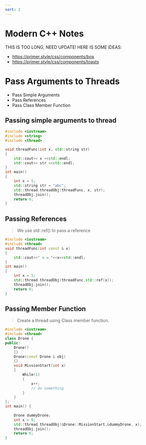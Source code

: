 ```yaml
---
sort: 2
---
```


# Modern C++ Notes

THIS IS TOO LONG, NEED UPDATE! HERE IS SOME IDEAS:

- https://primer.style/css/components/box
- https://primer.style/css/components/toasts

# Pass Arguments to Threads

- Pass Simple Arguments
- Pass References
- Pass Class Member Function

## Passing simple arguments to thread

```cpp
#include <iostream>
#include <string>
#include <thread>

void threadFunc(int x, std::string str)
{
    std::cout<< x <<std::endl;
    std::cout<< str <<std::endl;
}
int main()  
{
    int x = 5;
    std::string str = "abc";
    std::thread threadObj(threadFunc, x, str);
    threadObj.join();
    return 0;
}
```

## Passing References

> We use std::ref() to pass a reference

```cpp
#include <iostream>
#include <thread>
void threadFunc(int const & x)
{
    std::cout<<" x = "<<x<<std::endl;
}
int main()
{
    int x = 5;
    std::thread threadObj(threadFunc,std::ref(x));
    threadObj.join();
    return 0;
}
```
## Passing  Member Function

> Create a thread using Class member function.

```cpp
#include <iostream>
#include <thread>
class Drone {
public:
    Drone()
    {}
    Drone(const Drone & obj)
    {}
    void MissionStart(int x)
    {
        While(1)
        {
            x++;
            // do something
        }
    }
};
int main() {
 
    Drone dummyDrone;
    int x = 0;
    std::thread threadObj(&Drone::MissionStart,&dummyDrone, x);
    threadObj.join();
    return 0;
}
```
